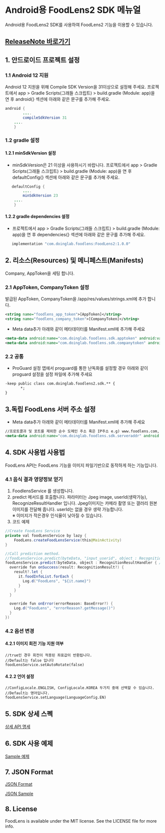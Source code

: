 # Android용 FoodLens2 SDK 메뉴얼

Android용 FoodLens2 SDK를 사용하여 FoodLens2 기능을 이용할 수 있습니다. 

## [ReleaseNote 바로가기](ReleaseNote.md)

## 1. 안드로이드 프로젝트 설정

### 1.1 Android 12 지원
Android 12 지원을 위해 Compile SDK Version을 31이상으로 설정해 주세요. 프로젝트에서 app > Gradle Scripts(그래들 스크립트) > build.gradle (Module: app)을 연 후 android{} 섹션에 아래와 같은 문구를 추가해 주세요.

```java
android {
        ....
        compileSdkVersion 31
	....       
    }
```

### 1.2 gradle 설정
#### 1.2.1 minSdkVersion 설정
- minSdkVersion은 21 이상을 사용하시기 바랍니다. 프로젝트에서 app > Gradle Scripts(그래들 스크립트) > build.gradle (Module: app)을 연 후 defaultConfig{} 섹션에 아래와 같은 문구를 추가해 주세요.
```java
   defaultConfig {
        ....
        minSdkVersion 23
	....       
    }
```
#### 1.2.2 gradle dependencies 설정
- 프로젝트에서 app > Gradle Scripts(그래들 스크립트) > build.gradle (Module: app)을 연 후 dependencies{} 섹션에 아래와 같은 문구를 추가해 주세요.
```java
   implementation "com.doinglab.foodlens:FoodLens2:1.0.0"
```

## 2. 리소스(Resources) 및 메니페스트(Manifests) 
Company, AppToken을 세팅 합니다.

### 2.1 AppToken, CompanyToken 설정
발급된 AppToken, CompanyToken을 /app/res/values/strings.xml에 추가 합니다.
```xml
<string name="foodlens_app_token">[AppToken]</string>
<string name="foodlens_company_token">[CompanyToken]</string>
```

* Meta data추가
아래와 같이 메타데이터를 Manifest.xml에 추가해 주세요
```xml
<meta-data android:name="com.doinglab.foodlens.sdk.apptoken" android:value="@string/foodlens_app_token"/> 
<meta-data android:name="com.doinglab.foodlens.sdk.companytoken" android:value="@string/foodlens_company_token"/> 
```

### 2.2 공통
* ProGuard 설정
앱에서 proguard를 통한 난독화를 설정할 경우 아래와 같이 proguard 설정을 설정 파일에 추가해 주세요
```xml
-keep public class com.doinglab.foodlens2.sdk.** {
       *;
}
```

## 3.독립 FoodLens 서버 주소 설정
 - Meta data추가 
   아래와 같이 메타데이터를 Manifest.xml에 추가해 주세요
```xml
//프로토콜과 및 포트를 제외한 순수 도메인 주소 혹은 IP주소 e.g) www.foodlens.com, 123.222.100.10
<meta-data android:name="com.doinglab.foodlens.sdk.serveraddr" android:value="[server_address]"/> 
```  

## 4. SDK 사용법 사용법
FoodLens API는 FoodLens 기능을 이미지 파일기반으로 동작하게 하는 기능입니다.

### 4.1 음식 결과 영양정보 얻기
1. FoodlensService 를 생성합니다.
2. predict 메서드를 호출합니다.
파라미터는 Jpeg image, userId(생략가능), RecognizeResultHandler 입니다.
Jpeg이미지는 카메라 촬영 또는 갤러리 원본 이미지를 전달해 줍니다. userId는 없을 경우 생략 가능합니다.</br>
※ 이미지가 작은경우 인식율이 낮아질 수 있습니다.  
3. 코드 예제
```java
//Create FoodLens Service
private val foodLensService by lazy {
    FoodLens.createFoodLensService(this@MainActivity)
}

//Call prediction method.
//foodLensService.predict(byteData, "input_userid", object : RecognitionResultHandler { //userId가 있는 경우
foodLensService.predict(byteData, object : RecognitionResultHandler { //userId가 없는 경우 
  override fun onSuccess(result: RecognitionResult?) {
    result?.let {
      it.foodInfoList.forEach {
        Log.d("FoodLens", "${it.name}")
      }
    }
  }

  override fun onError(errorReason: BaseError?) {
    Log.d("FoodLens", "errorReason?.getMessage()")
  }
})
```

### 4.2 옵션 변경
#### 4.2.1 이미지 회전 기능 지원 여부
```
//true인 경우 회전이 적용된 좌표값이 반환됩니다.
//Default는 false 입니다
foodLensService.setAutoRotate(false)
```
#### 4.2.2 언어 설정
```
//ConfigLocale.ENGLISH, ConfigLocale.KOREA 두가지 중에 선택할 수 있습니다.
//Default는 영어입니다.
foodLensService.setLanguage(LanguageConfig.EN)
```

## 5. SDK 상세 스펙  
[상세 API 명세](https://doinglab.github.io/foodlens2sdk/android/index.html)  

## 6. SDK 사용 예제 
[Sample 예제](SampleCode/)

## 7. JSON Format
[JSON Format](../JSON%20Format)

[JSON Sample](../JSON%20Sample)

## 8. License
FoodLens is available under the MIT license. See the LICENSE file for more info.
